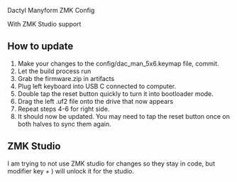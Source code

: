 Dactyl Manyform ZMK Config

With ZMK Studio support

## How to update

1. Make your changes to the config/dac_man_5x6.keymap file, commit.
2. Let the build process run
3. Grab the firmware.zip in artifacts
4. Plug left keyboard into USB C connected to computer.
5. Double tap the reset button quickly to turn it into bootloader mode.
6. Drag the left .uf2 file onto the drive that now appears
7. Repeat steps 4-6 for right side.
8. It should now be updated. You may need to tap the reset button once on both halves to sync them again.

## ZMK Studio

I am trying to not use ZMK studio for changes so they stay in code, but modifier key + ) will unlock it for the studio.
